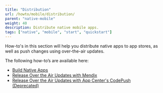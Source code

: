 ```yaml
---
title: "Distribution"
url: /howto/mobile/distribution/
parent: "native-mobile"
weight: 40
description: Distribute native mobile apps.
tags: ["native", "mobile", "start", "quickstart"]
---
```


How-to's in this section will help you distribute native apps to app stores, as well as push changes using over-the-air updates.

The following how-to’s are available here:

* [Build Native Apps](build-native-apps)
* [Release Over the Air Updates with Mendix](how-to-ota)
* [Release Over the Air Updates with App Center's CodePush (Deprecated)](how-to-ota-appcenter)